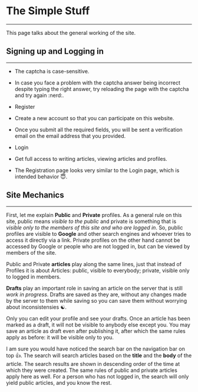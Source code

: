 # The Simple Stuff

---

This page talks about the general working of the site.

## Signing up and Logging in

---

* The captcha is case-sensitive.
 * In case you face a problem with the captcha answer being incorrect despite typing the right answer, try reloading the page with the captcha and try again :nerd:.
 
* Register
 * Create a new account so that you can participate on this website.
 * Once you submit all the required fields, you will be sent a verification email on the email address that you provided.

* Login
 * Get full access to writing articles, viewing articles and profiles.
 * The Registration page looks very similar to the Login page, which is intended behavior :innocent:.

## Site Mechanics

---

First, let me explain **Public** and **Private** profiles. As a general rule on this site, public means *visible to the public* and private is something that is *visible only to the members of this site and who are logged in*. So, public profiles are visible to **Google** and other search engines and whoever tries to access it directly via a link. Private profiles on the other hand cannot be accessed by Google or people who are not logged in, but can be viewed by members of the site.

Public and Private **articles** play along the same lines, just that instead of Profiles it is about Articles: public, visible to everybody; private, visible only to logged in members.

**Drafts** play an important role in saving an article on the server that is still _work in progress_. Drafts are saved as they are, without any changes made by the server to them while saving so you can save them without worrying about inconsistensies :yin_yang:.

Only you can edit your profile and see your drafts. Once an article has been marked as a draft, it will not be visible to anybody else except you. You may save an article as draft even after publishing it, after which the same rules apply as before: it will be visible only to you.

I am sure you would have noticed the search bar on the navigation bar on top :thumbsup:. The search will search articles based on the **title** and the **body** of the article. The search results are shown in descending order of the time at which they were created. The same rules of public and private articles apply here as well. For a person who has not logged in, the search will only yield public articles, and you know the rest.